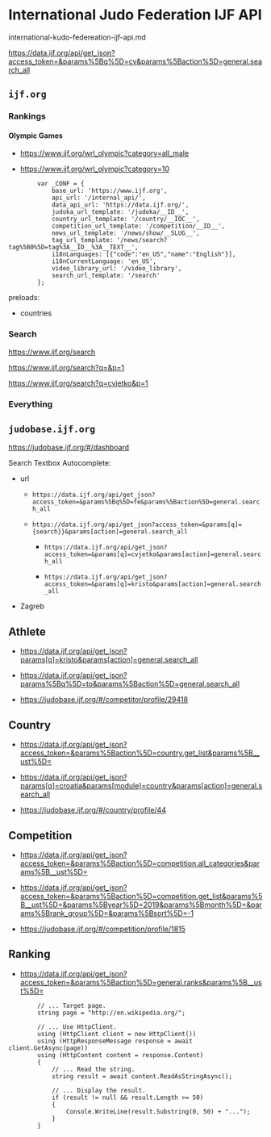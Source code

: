# International Judo Federation IJF API

international-kudo-federeation-ijf-api.md

https://data.ijf.org/api/get_json?access_token=&params%5Bq%5D=cv&params%5Baction%5D=general.search_all

## `ijf.org`

### Rankings

#### Olympic Games

*   https://www.ijf.org/wrl_olympic?category=all_male

*   https://www.ijf.org/wrl_olympic?category=10

```
        var _CONF = {
            base_url: 'https://www.ijf.org',
            api_url: '/internal_api/',
            data_api_url: 'https://data.ijf.org/',
            judoka_url_template: '/judoka/__ID__',
            country_url_template: '/country/__IOC__',
            competition_url_template: '/competition/__ID__',
            news_url_template: '/news/show/__SLUG__',
            tag_url_template: '/news/search?tag%5B0%5D=tag%3A__ID__%3A__TEXT__',
            i18nLanguages: [{"code":"en_US","name":"English"}],
            i18nCurrentLanguage: 'en_US',
            video_library_url: '/video_library',
            search_url_template: '/search'
        };

```

preloads:

*   countries

### Search

https://www.ijf.org/search

https://www.ijf.org/search?q=&p=1

https://www.ijf.org/search?q=cvjetko&p=1


### Everything


## `judobase.ijf.org`

https://judobase.ijf.org/#/dashboard

Search Textbox Autocomplete:

*   url 

    *   `https://data.ijf.org/api/get_json?access_token=&params%5Bq%5D=fe&params%5Baction%5D=general.search_all`

    *   `https://data.ijf.org/api/get_json?access_token=&params[q]={search}}&params[action]=general.search_all`

        *   `https://data.ijf.org/api/get_json?access_token=&params[q]=cvjetko&params[action]=general.search_all`

        *   `https://data.ijf.org/api/get_json?access_token=&params[q]=kristo&params[action]=general.search_all`

*   Zagreb


## Athlete

*   https://data.ijf.org/api/get_json?params[q]=kristo&params[action]=general.search_all

*   https://data.ijf.org/api/get_json?params%5Bq%5D=to&params%5Baction%5D=general.search_all

*   https://judobase.ijf.org/#/competitor/profile/29418


## Country

*   https://data.ijf.org/api/get_json?access_token=&params%5Baction%5D=country.get_list&params%5B__ust%5D=

*   https://data.ijf.org/api/get_json?params[q]=croatia&params[module]=country&params[action]=general.search_all

*   https://judobase.ijf.org/#/country/profile/44


## Competition

*   https://data.ijf.org/api/get_json?access_token=&params%5Baction%5D=competition.all_categories&params%5B__ust%5D=

*   https://data.ijf.org/api/get_json?access_token=&params%5Baction%5D=competition.get_list&params%5B__ust%5D=&params%5Byear%5D=2019&params%5Bmonth%5D=&params%5Brank_group%5D=&params%5Bsort%5D=-1

*   https://judobase.ijf.org/#/competition/profile/1815

## Ranking

*   https://data.ijf.org/api/get_json?access_token=&params%5Baction%5D=general.ranks&params%5B__ust%5D=


```
        // ... Target page.
        string page = "http://en.wikipedia.org/";

        // ... Use HttpClient.
        using (HttpClient client = new HttpClient())
        using (HttpResponseMessage response = await client.GetAsync(page))
        using (HttpContent content = response.Content)
        {
            // ... Read the string.
            string result = await content.ReadAsStringAsync();

            // ... Display the result.
            if (result != null && result.Length >= 50)
            {
                Console.WriteLine(result.Substring(0, 50) + "...");
            }
        }
```
